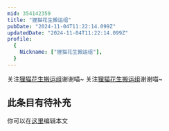 ```yaml
---
mid: 354142359
title: "狸猫花生搬运组"
pubDate: "2024-11-04T11:22:14.099Z"
updatedDate: "2024-11-04T11:22:14.099Z"
profile:
  {
    Nickname: ["狸猫花生搬运组"],
  }
---
```


关注[狸猫花生搬运组](https://space.bilibili.com/354142359)谢谢喵~ 关注[狸猫花生搬运组](https://space.bilibili.com/354142359)谢谢喵~

## 此条目有待补充
你可以在[这里](https://github.com/Yuhanawa/VTuber.ICU/edit/master/src/content/v/狸猫花生搬运组/index.md)编辑本文

